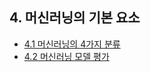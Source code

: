 ## 4. 머신러닝의 기본 요소

- [4.1 머신러닝의 4가지 분류](./4_1_four_branches_of_machine_learning.ipynb)
- [4.2 머신러닝 모델 평가](./4_2_evaluating_machine_learning_models.ipynb)